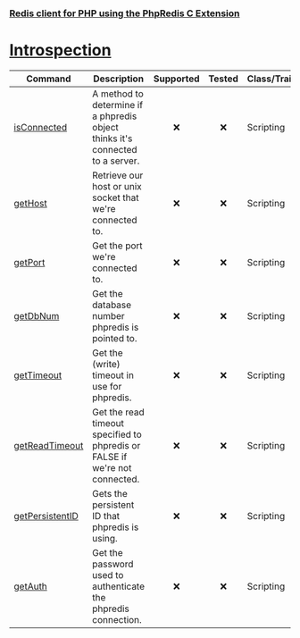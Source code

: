 ### [Redis client for PHP using the PhpRedis C Extension](../README.md)
# [Introspection](docs/introspection.md)

|Command                            |Description                                                                    |Supported  |Tested     |Class/Trait    |Method         |
|---                                |---                                                                            |:-:        |:-:        |---            |---            |
|[isConnected](#isConnected)        |A method to determine if a phpredis object thinks it's connected to a server.  |:x:|:x:|Scripting|isConnected|
|[getHost](#getHost)                |Retrieve our host or unix socket that we're connected to.                      |:x:|:x:|Scripting|getHost|
|[getPort](#getPort)                |Get the port we're connected to.                                               |:x:|:x:|Scripting|getPort|
|[getDbNum](#getDbNum)              |Get the database number phpredis is pointed to.                                |:x:|:x:|Scripting|getDbNum|
|[getTimeout](#getTimeout)          |Get the (write) timeout in use for phpredis.                                   |:x:|:x:|Scripting|getTimeout|
|[getReadTimeout](#getReadTimeout)  |Get the read timeout specified to phpredis or FALSE if we're not connected.    |:x:|:x:|Scripting|getReadTimeout|
|[getPersistentID](#getPersistentID)|Gets the persistent ID that phpredis is using.                                 |:x:|:x:|Scripting|getPersistentID|
|[getAuth](#getAuth)                |Get the password used to authenticate the phpredis connection.                 |:x:|:x:|Scripting|getAuth|
